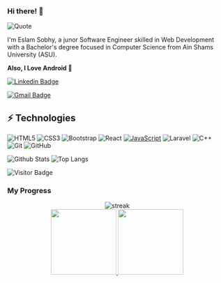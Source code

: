 ### Hi there! 👋

![Quote](https://github-readme-quotes.herokuapp.com/quote?theme=dracula&animation=grow_out_in&layout=churchill)

I'm Eslam Sobhy, a junor Software Engineer skilled in Web Development with a Bachelor's degree focused in Computer Science from Ain Shams University (ASU).

**Also, I Love Android 💙**

[![Linkedin Badge](https://img.shields.io/badge/-EslamSobhy-blue?style=flat-square&logo=Linkedin&logoColor=white&link=https://www.linkedin.com/in/eslam-sobhy/)](https://www.linkedin.com/in/eslam-sobhy-800249175//)

[![Gmail Badge](https://img.shields.io/badge/-eslamsobhy206@gmail.com-c14438?style=flat-square&logo=Gmail&logoColor=white&link=mailto:eslamsobhy206@gmail.com)](mailto:eslamsobhy206@gmail.com)

## ⚡ Technologies

![HTML5](https://img.shields.io/badge/-HTML5-E34F26?style=flat-square&logo=html5&logoColor=white)
![CSS3](https://img.shields.io/badge/-CSS3-1572B6?style=flat-square&logo=css3)
![Bootstrap](https://img.shields.io/badge/-Bootstrap-563D7C?style=flat-square&logo=bootstrap)
![React](https://img.shields.io/badge/-React-black?style=flat-square&logo=react)
[![JavaScript](https://img.shields.io/badge/--F7DF1E?logo=javascript&logoColor=000)](https://www.javascript.com/)
![Laravel](https://img.shields.io/badge/Laravel-0.8-red)
![C++](https://img.shields.io/badge/-C++-00599C?style=flat-square&logo=c)
![Git](https://img.shields.io/badge/-Git-black?style=flat-square&logo=git)
![GitHub](https://img.shields.io/badge/-GitHub-181717?style=flat-square&logo=github)

![Github Stats](https://github-readme-stats-nu-flax-54.vercel.app//api?username=eslamsobhy&count_private=true&show_icons=true&include_all_commits=true)
![Top Langs](https://github-readme-stats-nu-flax-54.vercel.app//api/top-langs/?username=eslamsobhy&hide=TeX&layout=compact)

![Visitor Badge](https://visitor-badge.laobi.icu/badge?page_id=eslamsobhy)


### My Progress

[comment]: <> (for streak dark theme => &theme=dark || for progress dark theme => &theme=react)
<p align="center">
	<img src="https://github-readme-streak-stats.herokuapp.com/?user=eslamsobhy&theme=dark" alt="streak"/> <br>
	<a href="https://github.com/eslamsobhy">
  <img height="150em" src="https://github-readme-stats-nu-flax-54.vercel.app/api?username=eslamsobhy&show_icons=true&count_private=true&theme=react&include_all_commits=true"/>
  <img height="150em" src="https://github-readme-stats-eight-theta.vercel.app/api/top-langs/?username=eslamsobhy&theme=react&layout=compact"/>
</a> 
</p>
